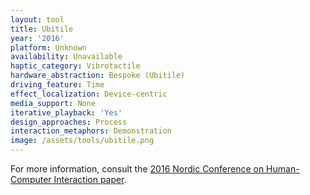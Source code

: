 ```yaml
---
layout: tool
title: Ubitile
year: '2016'
platform: Unknown
availability: Unavailable
haptic_category: Vibrotactile
hardware_abstraction: Bespoke (Ubitile)
driving_feature: Time
effect_localization: Device-centric
media_support: None
iterative_playback: 'Yes'
design_approaches: Process
interaction_metaphors: Demonstration
image: /assets/tools/ubitile.png
---
```

For more information, consult the [2016 Nordic Conference on Human-Computer Interaction paper](https://doi.org/10.1145/2971485.2996721).
